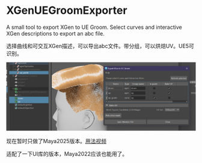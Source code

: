 # XGenUEGroomExporter
A small tool to export XGen to UE Groom. Select curves and interactive XGen descriptions to export an abc file.

选择曲线和可交互XGen描述，可以导出abc文件。带分组，可以烘焙UV。UE5可识别。

![image-20241108002757544](https://raw.githubusercontent.com/PDE26jjk/misc/main/img/image-20241108002757544.png)

现在暂时只做了Maya2025版本。[用法视频](https://www.bilibili.com/video/BV1U7mzYDEA4)

适配了一下UI库的版本，Maya2022应该也能用了。